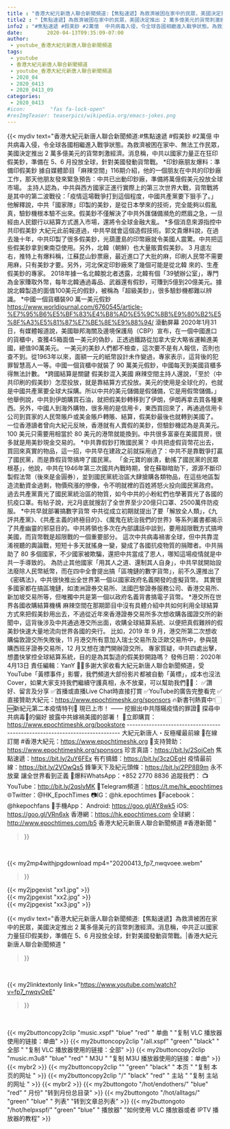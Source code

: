 ```yaml
---
title : "香港大紀元新唐人聯合新聞頻道:【焦點速遞】為救濟被困在家中的民眾，美國決定推出 2 萬多億美元的貨幣刺激經濟。消息稱，中共正以國家力量狂印假美鈔，準備在 5、6 月投放全球，針對美國發動貨幣戰。|香港大紀元新唐人聯合新聞頻道 "
title2 : "【焦點速遞】為救濟被困在家中的民眾，美國決定推出 2 萬多億美元的貨幣刺激經濟。消息稱，中共正以國家力量狂印假美鈔，準備在 5、6 月投放全球，針對美國發動貨幣戰。|香港大紀元新唐人聯合新聞頻道 "
info2 : "#焦點速遞 #假美鈔 #2萬億  中共病毒入侵，令全球各國相繼進入戰爭狀態。為救濟被困在家中、無法工作民眾，美國決定推出 2 萬多億美元的貨幣刺激經濟。消息稱，中共以國家力量正在狂印假美鈔，準備在 5、6 月投放全球，針對美國發動貨幣戰。  *印鈔廠朋友爆料：準備印假美鈔  據自媒體節目「麻辣空間」116期介紹，他的一個朋友在中共的印鈔廠工作，那天他朋友發來緊急預告：中共已出動印鈔廠，準備將萬億假美元投放全球市場。  主持人認為，中共與西方國家正進行實際上的第三次世界大戰，貨幣戰將是其中的第二波戰役：「疫情這場戰爭打到這個程度，中國共產黨要下狠手了。」  他解釋說，中共「國家隊」印製的美鈔，是從日本學來的技術，完全能夠以假亂真，驗鈔機根本驗不出來。假美鈔不僅解決了中共外匯儲備瀕危的燃眉之急，一旦經由人民銀行以結算方式進入市場，還將令全球金融大亂。  *多個消息來源指控中共印假美鈔  大紀元此前報道過，中共早就會這個造假技術。郭文貴爆料說，在過去幾十年，中共印製了很多假美鈔，光葫蘆島的印幣廠就令美國人震驚。中共把這些假美鈔拿到東南亞使用。另外，北韓（朝鮮）也大量販賣假美鈔。  3 月底左右，推特上有爆料稱，江蘇昆山鈔票廠，最近進口了大批的麻，印刷人民幣不需要用麻，只有美鈔才要。另外，河北保定印鈔廠來了幾個可能是從北韓 來的、生產假美鈔的專家。  2018年據一名北韓脫北者透露，北韓有個「39號辦公室」，專門為金家賺取外幣，每年北韓通過毒品、武器還有假鈔，可賺到5億到20億美元。據說北韓製造的面值100美元的假鈔，被稱為「超級美鈔」，很多驗鈔機都難以辨識。  *中國一個貨櫃裝90 萬一美元假鈔  https://www.worldjournal.com/6760545/article-%E7%95%B6%E5%BF%83%E4%B8%AD%E5%9C%8B%E9%80%B2%E5%8F%A3%E5%81%87%E7%BE%8E%E9%88%94/ 滾動屏幕  2020年1月31日，有媒體報道說，美國聯邦海關及邊境保護局（CBP）宣布，在一個中國進口的貨櫃中，查獲45箱面值一美元的偽鈔，正透過鐵路從加拿大安大略省運輸進美國，總值90萬美元。  一美元的美鈔人們都不檢查，這次要不是有人報信，否則也查不到。從1963年以來，面額一元的紙幣設計未作變過，專家表示，這背後的犯罪智慧高人一等。中國一個貨櫃中就裝了 90 萬美元假鈔，中國每天到美國貨櫃多得無法計數。  *跨國結算是關鍵 假美鈔混入美國  麻辣空間主持人還說，「至於（中共印刷的假美鈔）怎麼投放，就是靠結算方式投放。美元的使用是全球化的，也就是中國共產黨要全球大採購。所以中共的美元儲備是假儲備，它是用假幣儲備。」  他舉例說，中共到伊朗購買石油，就把假美鈔轉移到了伊朗，伊朗再拿去買各種東西。另外，中國人到海外購物，很多用的是信用卡，東西買回來了，再通過信用卡公司到買家的人民幣賬戶或美金賬戶轉賬、結算，假美鈔最後也就轉到美國了。  一位香港讀者曾向大紀元反映，香港就有人賣假的美鈔，但驗鈔機認為是真美元。100 美元只需要用相當於 80 美元的港幣就能換到。中共很多富豪在美國買房，很多就是用美鈔現金交易的。  *中共靠假鈔打敗國民黨？  中共把虛假貨幣花出去，買回來真實的物品，這一招，中共早在建政之前就採用過了：中共不是靠戰爭打贏了國民黨，而是靠假貨幣搞垮了國民黨。  「金元寶的崩潰，動搖了國民黨的民眾根基」，他說，中共在1946年第三次國共內戰時期，曾在蘇聯暗助下，源源不斷印製假法幣（後來是金圓券），並到國民黨統治區大肆搶購各類物品，在這些地區製造流動資金過剩，物價飛漲的慘像，令不明就裡的百姓將怒火投向國民黨政府。  過去共產黨賣光了國民黨統治區的物質，如今中共的小粉紅們也學著買光了各國的抗疫口罩。有帖子說，光2月底就搜刮了全世界至少20億只口罩、2500萬件防疫服。  *中共早就部署搞數字貨幣  中共從成立初期就提出了要「解放全人類」，《九評共產黨》、《共產主義的終極目的》、《魔鬼在統治我們的世界》等系列叢書都揭示了共產幽靈的邪惡目的。中共將領也多次在內部講話中談到，要用超限戰方式搞垮美國，而貨幣戰是超限戰的一個重要部分。  這次中共病毒禍害全球，但中共靠混淆視聽的輿論戰，短短十多天就搖身一變，變成了各國抗疫物質的捐贈者。中共捐助了 80 多個國家，不少國家被欺騙，還把中共當成了恩人，哪知這場疫情就是中共一手導致的。  為防止其他國家「用其人之道、還制其人自身」，中共早就開始設法廢除人民幣紙幣，而在四中全會提出搞「區塊鏈的數字貨幣」，前不久還推出了《密碼法》，中共很快推出全世界第一個以國家政府名義開發的虛擬貨幣。  其實很多國家都在搞區塊鏈，如澳洲證券交易所、法國巴黎證券服務公司、香港交易所、新加坡交易所等，但唯獨中共是第一個以政府名義背書搞電子貨幣。  *港交所在世界各國收購結算機構  麻辣空間在那期節目中沒有具體介紹中共如何利用全球結算方式來把假美鈔用出去，不過從近年來香港證券交易所多次想收購各國證交所的新聞中，這背後涉及中共通過港交所出面，收購全球結算系統、以便把真假難辨的假美鈔快速大量地流向世界各國的央行。  比如，2019 年 9 月，港交所第二次想收購倫敦證交所失敗後，11 月港交所有意加入瑞士交易所及泛歐交易所中，參與競購西班牙證券交易所，12 月又想在澳門開辦證交所。  專家質疑，中共四處出擊，想盡快掌控全球結算系統，目的是為其製造的假美鈔開路嗎？   發佈日期：2020年4月13日 責任編輯：YanY  🙏🏻多謝大家收看大紀元新唐人聯合新聞頻道，受YouTube「黃標事件」影響，我們頻道大部份影片都被自動「黃標」，成本也沒法Cover，如果大家支持我們繼續守護真相，永不放棄，可以幫助我們💪🏻： ✅讚好、留言及分享 ✅首播或直播Live Chat時直接打賞 ✅YouTube的廣告完整看完 ✅直接贊助大紀元：https://www.epochtimeshk.org/sponsors  🔥新書刊熱賣中👇🏻 🆕新紀元第二本疫情特刊📔 現已上市！ —— 挖掘出中共隱瞞疫情的罪證🔎  探尋中共病毒🦠的偏好 披露中共嫁禍美國的部署！ 🛒立即購買：https://www.epochtimeshk.org/bookstore  --------------------------------------------------------------------------- 大紀元新唐人・反極權最前線 📰在線訂閱 #香港大紀元：https://www.epochtimeshk.org 💎支持贊助：https://www.epochtimeshk.org/sponsors  珍言真語：https://bit.ly/2SoiCeh 焦點速遞：https://bit.ly/2uY6FEx 有冇搞錯：https://bit.ly/3czOEgH 疫情最前線：https://bit.ly/2VOwQs5 鋒筆天下及紀元頭條：https://bit.ly/2PP8B9m  永不放棄 讓全世界看到正義 📩爆料WhatsApp：+852 2770 8836  追蹤我們： 📺YouTube：http://bit.ly/2qslyMK 📣Telegram頻道：https://t.me/hk_epochtimes 🌐Twitter：@HK_EpochTimes 📷IG：@hk.epochtimes 👥Facebook：@hkepochfans  📲手機App： Android: https://goo.gl/AY8wk5 iOS: https://goo.gl/VRn6xk  香港網：https://hk.epochtimes.com 全球網：http://www.epochtimes.com/b5  香港大紀元新唐人聯合新聞頻道 #香港新聞 "
date:        2020-04-13T09:35:09-07:00
author:
 - youtube_香港大紀元新唐人聯合新聞頻道
tags:
 - youtube
 - 香港大紀元新唐人聯合新聞頻道
 - youtube_香港大紀元新唐人聯合新聞頻道
 - 2020_04
 - 2020_0413
 - 2020_0413_09
categories:
 - 2020_0413
#icon:        "fas fa-lock-open"
#resImgTeaser: teaserpics/wikipedia.org/emacs-jokes.png
---
```


{{< mydiv text="香港大紀元新唐人聯合新聞頻道:#焦點速遞 #假美鈔 #2萬億  中共病毒入侵，令全球各國相繼進入戰爭狀態。為救濟被困在家中、無法工作民眾，美國決定推出 2 萬多億美元的貨幣刺激經濟。消息稱，中共以國家力量正在狂印假美鈔，準備在 5、6 月投放全球，針對美國發動貨幣戰。  *印鈔廠朋友爆料：準備印假美鈔  據自媒體節目「麻辣空間」116期介紹，他的一個朋友在中共的印鈔廠工作，那天他朋友發來緊急預告：中共已出動印鈔廠，準備將萬億假美元投放全球市場。  主持人認為，中共與西方國家正進行實際上的第三次世界大戰，貨幣戰將是其中的第二波戰役：「疫情這場戰爭打到這個程度，中國共產黨要下狠手了。」  他解釋說，中共「國家隊」印製的美鈔，是從日本學來的技術，完全能夠以假亂真，驗鈔機根本驗不出來。假美鈔不僅解決了中共外匯儲備瀕危的燃眉之急，一旦經由人民銀行以結算方式進入市場，還將令全球金融大亂。  *多個消息來源指控中共印假美鈔  大紀元此前報道過，中共早就會這個造假技術。郭文貴爆料說，在過去幾十年，中共印製了很多假美鈔，光葫蘆島的印幣廠就令美國人震驚。中共把這些假美鈔拿到東南亞使用。另外，北韓（朝鮮）也大量販賣假美鈔。  3 月底左右，推特上有爆料稱，江蘇昆山鈔票廠，最近進口了大批的麻，印刷人民幣不需要用麻，只有美鈔才要。另外，河北保定印鈔廠來了幾個可能是從北韓 來的、生產假美鈔的專家。  2018年據一名北韓脫北者透露，北韓有個「39號辦公室」，專門為金家賺取外幣，每年北韓通過毒品、武器還有假鈔，可賺到5億到20億美元。據說北韓製造的面值100美元的假鈔，被稱為「超級美鈔」，很多驗鈔機都難以辨識。  *中國一個貨櫃裝90 萬一美元假鈔  https://www.worldjournal.com/6760545/article-%E7%95%B6%E5%BF%83%E4%B8%AD%E5%9C%8B%E9%80%B2%E5%8F%A3%E5%81%87%E7%BE%8E%E9%88%94/ 滾動屏幕  2020年1月31日，有媒體報道說，美國聯邦海關及邊境保護局（CBP）宣布，在一個中國進口的貨櫃中，查獲45箱面值一美元的偽鈔，正透過鐵路從加拿大安大略省運輸進美國，總值90萬美元。  一美元的美鈔人們都不檢查，這次要不是有人報信，否則也查不到。從1963年以來，面額一元的紙幣設計未作變過，專家表示，這背後的犯罪智慧高人一等。中國一個貨櫃中就裝了 90 萬美元假鈔，中國每天到美國貨櫃多得無法計數。  *跨國結算是關鍵 假美鈔混入美國  麻辣空間主持人還說，「至於（中共印刷的假美鈔）怎麼投放，就是靠結算方式投放。美元的使用是全球化的，也就是中國共產黨要全球大採購。所以中共的美元儲備是假儲備，它是用假幣儲備。」  他舉例說，中共到伊朗購買石油，就把假美鈔轉移到了伊朗，伊朗再拿去買各種東西。另外，中國人到海外購物，很多用的是信用卡，東西買回來了，再通過信用卡公司到買家的人民幣賬戶或美金賬戶轉賬、結算，假美鈔最後也就轉到美國了。  一位香港讀者曾向大紀元反映，香港就有人賣假的美鈔，但驗鈔機認為是真美元。100 美元只需要用相當於 80 美元的港幣就能換到。中共很多富豪在美國買房，很多就是用美鈔現金交易的。  *中共靠假鈔打敗國民黨？  中共把虛假貨幣花出去，買回來真實的物品，這一招，中共早在建政之前就採用過了：中共不是靠戰爭打贏了國民黨，而是靠假貨幣搞垮了國民黨。  「金元寶的崩潰，動搖了國民黨的民眾根基」，他說，中共在1946年第三次國共內戰時期，曾在蘇聯暗助下，源源不斷印製假法幣（後來是金圓券），並到國民黨統治區大肆搶購各類物品，在這些地區製造流動資金過剩，物價飛漲的慘像，令不明就裡的百姓將怒火投向國民黨政府。  過去共產黨賣光了國民黨統治區的物質，如今中共的小粉紅們也學著買光了各國的抗疫口罩。有帖子說，光2月底就搜刮了全世界至少20億只口罩、2500萬件防疫服。  *中共早就部署搞數字貨幣  中共從成立初期就提出了要「解放全人類」，《九評共產黨》、《共產主義的終極目的》、《魔鬼在統治我們的世界》等系列叢書都揭示了共產幽靈的邪惡目的。中共將領也多次在內部講話中談到，要用超限戰方式搞垮美國，而貨幣戰是超限戰的一個重要部分。  這次中共病毒禍害全球，但中共靠混淆視聽的輿論戰，短短十多天就搖身一變，變成了各國抗疫物質的捐贈者。中共捐助了 80 多個國家，不少國家被欺騙，還把中共當成了恩人，哪知這場疫情就是中共一手導致的。  為防止其他國家「用其人之道、還制其人自身」，中共早就開始設法廢除人民幣紙幣，而在四中全會提出搞「區塊鏈的數字貨幣」，前不久還推出了《密碼法》，中共很快推出全世界第一個以國家政府名義開發的虛擬貨幣。  其實很多國家都在搞區塊鏈，如澳洲證券交易所、法國巴黎證券服務公司、香港交易所、新加坡交易所等，但唯獨中共是第一個以政府名義背書搞電子貨幣。  *港交所在世界各國收購結算機構  麻辣空間在那期節目中沒有具體介紹中共如何利用全球結算方式來把假美鈔用出去，不過從近年來香港證券交易所多次想收購各國證交所的新聞中，這背後涉及中共通過港交所出面，收購全球結算系統、以便把真假難辨的假美鈔快速大量地流向世界各國的央行。  比如，2019 年 9 月，港交所第二次想收購倫敦證交所失敗後，11 月港交所有意加入瑞士交易所及泛歐交易所中，參與競購西班牙證券交易所，12 月又想在澳門開辦證交所。  專家質疑，中共四處出擊，想盡快掌控全球結算系統，目的是為其製造的假美鈔開路嗎？   發佈日期：2020年4月13日 責任編輯：YanY  🙏🏻多謝大家收看大紀元新唐人聯合新聞頻道，受YouTube「黃標事件」影響，我們頻道大部份影片都被自動「黃標」，成本也沒法Cover，如果大家支持我們繼續守護真相，永不放棄，可以幫助我們💪🏻： ✅讚好、留言及分享 ✅首播或直播Live Chat時直接打賞 ✅YouTube的廣告完整看完 ✅直接贊助大紀元：https://www.epochtimeshk.org/sponsors  🔥新書刊熱賣中👇🏻 🆕新紀元第二本疫情特刊📔 現已上市！ —— 挖掘出中共隱瞞疫情的罪證🔎  探尋中共病毒🦠的偏好 披露中共嫁禍美國的部署！ 🛒立即購買：https://www.epochtimeshk.org/bookstore  --------------------------------------------------------------------------- 大紀元新唐人・反極權最前線 📰在線訂閱 #香港大紀元：https://www.epochtimeshk.org 💎支持贊助：https://www.epochtimeshk.org/sponsors  珍言真語：https://bit.ly/2SoiCeh 焦點速遞：https://bit.ly/2uY6FEx 有冇搞錯：https://bit.ly/3czOEgH 疫情最前線：https://bit.ly/2VOwQs5 鋒筆天下及紀元頭條：https://bit.ly/2PP8B9m  永不放棄 讓全世界看到正義 📩爆料WhatsApp：+852 2770 8836  追蹤我們： 📺YouTube：http://bit.ly/2qslyMK 📣Telegram頻道：https://t.me/hk_epochtimes 🌐Twitter：@HK_EpochTimes 📷IG：@hk.epochtimes 👥Facebook：@hkepochfans  📲手機App： Android: https://goo.gl/AY8wk5 iOS: https://goo.gl/VRn6xk  香港網：https://hk.epochtimes.com 全球網：http://www.epochtimes.com/b5  香港大紀元新唐人聯合新聞頻道 #香港新聞 "
>}}
<br>


{{< my2mp4withjpgdownload mp4="20200413_fp7_nwqvoee.webm"
>}}

{{< my2jpgexist "xx1.jpg" >}}<br>
{{< my2jpgexist "xx2.jpg" >}}<br>
{{< my2jpgexist "xx3.jpg" >}}<br>



{{< mydiv text="香港大紀元新唐人聯合新聞頻道:【焦點速遞】為救濟被困在家中的民眾，美國決定推出 2 萬多億美元的貨幣刺激經濟。消息稱，中共正以國家力量狂印假美鈔，準備在 5、6 月投放全球，針對美國發動貨幣戰。|香港大紀元新唐人聯合新聞頻道 "
>}}
<br>

{{< my2linktextonly link="https://www.youtube.com/watch?v=fp7_nwqvOeE"
>}}


<br>

{{< my2buttoncopy2clip "music.xspf"        "blue"   "red"    " 单曲 "  "复制 VLC 播放器使用的链接：单曲" >}} {{< my2buttoncopy2clip "/all.xspf"         "green"  "black"  " 全部 "  "复制 VLC 播放器使用的链接：全部" >}} {{< my2buttoncopy2clip "music.m3u8"        "blue"   "red"    " M3U  "    "复制 M3U 播放器使用的链接：单曲" >}} {{< mybr2 >}} {{< my2buttoncopy2clip ""                  "green"  "black"  " 本页 "    "复制 本页的网址 " >}} {{< my2buttoncopy2clip "/"                 "black"  "red"    " 主站 "    "复制 主站的网址 " >}} {{< mybr2 >}} {{< my2buttongoto      "/hot/endothers/"   "blue"   "red"    " 月份"   "转到月份总目录" >}} {{< my2buttongoto      "/hot/alltags/"     "green"  "blue"   " 列表"   "转到文章总列表" >}} {{< my2buttongoto      "/hot/helpxspf/"    "green"  "blue"   " 播放器" "如何使用 VLC 播放器或者 IPTV 播放器的教程" >}} 
